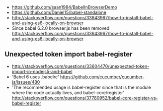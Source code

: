 - https://github.com/saan1984/BabelInBrowserDemo
- https://github.com/Daniel15/babel-standalone
- http://stackoverflow.com/questions/33643967/how-to-install-babel-and-using-es6-locally-on-browser
- Since babel 6.2.0 browser.js has been removed http://stackoverflow.com/questions/33643967/how-to-install-babel-and-using-es6-locally-on-browser

## Unexpected token import babel-register

- http://stackoverflow.com/questions/33604470/unexpected-token-import-in-nodejs5-and-babel
- 'Babel 6 uses .babelrc' https://github.com/cucumber/cucumber-js/issues/480
- 'The recommended usage is babel-register since that is the module where the code actually lives, and babel-core/register' http://stackoverflow.com/questions/37780952/babel-core-register-vs-babel-register
